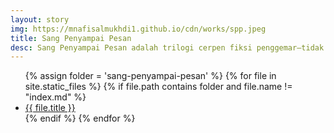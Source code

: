 ```yaml
---
layout: story
img: https://mnafisalmukhdi1.github.io/cdn/works/spp.jpeg
title: Sang Penyampai Pesan
desc: Sang Penyampai Pesan adalah trilogi cerpen fiksi penggemar–tidak termasuk prolog–untuk seseorang yang seharusnya muncul di dunia maya.
---
```

<ul>
{% assign folder = 'sang-penyampai-pesan' %}
{% for file in site.static_files %}
{% if file.path contains folder and file.name != "index.md" %} 
<li><a href="{{ file.url }}">{{ file.title }}</a></li>
{% endif %}
{% endfor %}
</ul>
